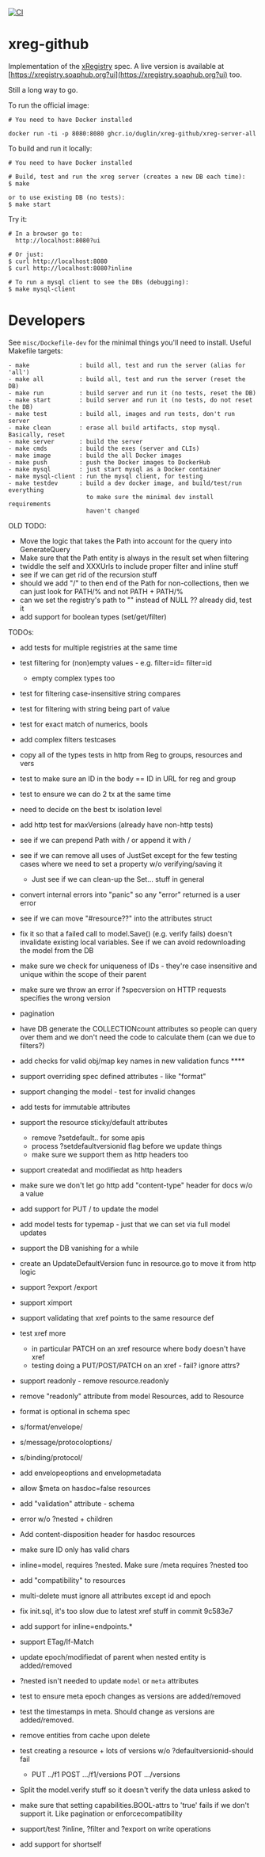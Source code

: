 [![CI](https://github.com/duglin/xreg-github/actions/workflows/ci.yaml/badge.svg)](https://github.com/duglin/xreg-github/actions/workflows/ci.yaml)

# xreg-github

Implementation of the [xRegistry](https://xregistry.io) spec.
A live version is available at
[https://xregistry.soaphub.org?ui](https://xregistry.soaphub.org?ui) too.

Still a long way to go.

To run the official image:
```
# You need to have Docker installed

docker run -ti -p 8080:8080 ghcr.io/duglin/xreg-github/xreg-server-all
```

To build and run it locally:
```
# You need to have Docker installed

# Build, test and run the xreg server (creates a new DB each time):
$ make

or to use existing DB (no tests):
$ make start
```

Try it:
```
# In a browser go to:
  http://localhost:8080?ui

# Or just:
$ curl http://localhost:8080
$ curl http://localhost:8080?inline

# To run a mysql client to see the DBs (debugging):
$ make mysql-client
```

# Developers

See `misc/Dockefile-dev` for the minimal things you'll need to install.
Useful Makefile targets:
```
- make              : build all, test and run the server (alias for 'all')
- make all          : build all, test and run the server (reset the DB)
- make run          : build server and run it (no tests, reset the DB)
- make start        : build server and run it (no tests, do not reset the DB)
- make test         : build all, images and run tests, don't run server
- make clean        : erase all build artifacts, stop mysql. Basically, reset
- make server       : build the server
- make cmds         : build the exes (server and CLIs)
- make image        : build the all Docker images
- make push         : push the Docker images to DockerHub
- make mysql        : just start mysql as a Docker container
- make mysql-client : run the mysql client, for testing
- make testdev      : build a dev docker image, and build/test/run everything
                      to make sure the minimal dev install requirements
                      haven't changed
```

OLD TODO:
- Move the logic that takes the Path into account for the query into
  GenerateQuery
- Make sure that the Path entity is always in the result set when filtering
- twiddle the self and XXXUrls to include proper filter and inline stuff
- see if we can get rid of the recursion stuff
- should we add "/" to then end of the Path for non-collections, then
  we can just look for PATH/%  and not PATH + PATH/%
- can we set the registry's path to "" instead of NULL ?? already did, test it
- add support for boolean types (set/get/filter)

TODOs:
- add tests for multiple registries at the same time
- test filtering for (non)empty values - e.g. filter=id=  filter=id
  - empty complex types too
- test for filtering case-insensitive string compares
- test for filtering with string being part of value
- test for exact match of numerics, bools
- add complex filters testcases
- copy all of the types tests in http from Reg to groups, resources and vers
- test to make sure an ID in the body == ID in URL for reg and group
- test to ensure we can do 2 tx at the same time
- need to decide on the best tx isolation level
- add http test for maxVersions (already have non-http tests)

- see if we can prepend Path with / or append it with /
- see if we can remove all uses of JustSet except for the few testing cases
  where we need to set a property w/o verifying/saving it
  - Just see if we can clean-up the Set... stuff in general
- convert internal errors into "panic" so any "error" returned is a user error
- see if we can move "#resource??" into the attributes struct
- fix it so that a failed call to model.Save() (e.g. verify fails) doesn't
  invalidate existing local variables. See if we can avoid redownloading the
  model from the DB
- make sure we check for uniqueness of IDs - they're case insensitive and
  unique within the scope of their parent
- make sure we throw an error if ?specversion on HTTP requests specifies the
  wrong version

- pagination
- have DB generate the COLLECTIONcount attributes so people can query over
  them and we don't need the code to calculate them (can we due to filters?)
- add checks for valid obj/map key names in new validation funcs ****
- support overriding spec defined attributes - like "format"
- support changing the model - test for invalid changes
- add tests for immutable attributes
- support the resource sticky/default attributes
  - remove ?setdefault.. for some apis
  - process ?setdefaultversionid flag before we update things
  - make sure we support them as http headers too
- support createdat and modifiedat as http headers
- make sure we don't let go http add "content-type" header for docs w/o a value
- add support for PUT / to update the model
- add model tests for typemap - just that we can set via full model updates
- support the DB vanishing for a while
- create an UpdateDefaultVersion func in resource.go to move it from http logic
- support ?export  /export
- support ximport
- support validating that xref points to the same resource def
- test xref more
  - in particular PATCH on an xref resource where body doesn't have xref
  - testing doing a PUT/POST/PATCH on an xref - fail? ignore attrs?
- support readonly - remove resource.readonly
- remove "readonly" attribute from model Resources, add to Resource
- format is optional in schema spec
- s/format/envelope/
- s/message/protocoloptions/
- s/binding/protocol/
- add envelopeoptions and envelopmetadata
- allow $meta on hasdoc=false resources
- add "validation" attribute - schema
- error w/o ?nested + children
- Add content-disposition header for hasdoc resources
- make sure ID only has valid chars
- inline=model, requires ?nested. Make sure /meta requires ?nested too
- add "compatibility" to resources
- multi-delete must ignore all attributes except id and epoch
- fix init.sql, it's too slow due to latest xref stuff in commit 9c583e7
- add support for inline=endpoints.*
- support ETag/If-Match
- update epoch/modifiedat of parent when nested entity is added/removed
- ?nested isn't needed to update `model` or `meta` attributes
- test to ensure meta epoch changes as versions are added/removed
- test the timestamps in meta. Should change as versions are added/removed.
- remove entities from cache upon delete
- test creating a resource + lots of versions w/o ?defaultversionid-should fail
  - PUT ../f1   POST .../f1/versions   POT .../versions
- Split the model.verify stuff so it doesn't verify the data unless asked to
- make sure that setting capabilities.BOOL-attrs to 'true' fails if we don't
  support it. Like pagination or enforcecompatibility
- support/test ?inline, ?filter and ?export on write operations
- add support for shortself

